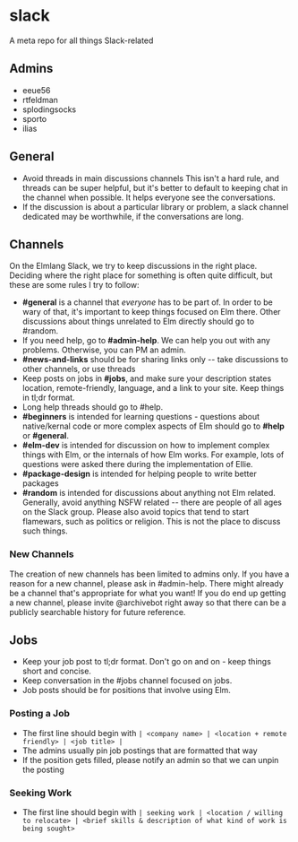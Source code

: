 # slack
A meta repo for all things Slack-related


## Admins

- eeue56
- rtfeldman
- splodingsocks
- sporto
- ilias


## General

- Avoid threads in main discussions channels This isn't a hard rule, and threads can be super helpful, but it's better to default to keeping chat in the channel when possible. It helps everyone see the conversations.
- If the discussion is about a particular library or problem, a slack channel dedicated may be worthwhile, if the conversations are long.

## Channels

On the Elmlang Slack, we try to keep discussions in the right place. Deciding where the right place for something is often quite difficult, but these are some rules I try to follow:

- **#general** is a channel that _everyone_ has to be part of. In order to be wary of that, it's important to keep things focused on Elm there. Other discussions about things unrelated to Elm directly should go to #random.
- If you need help, go to **#admin-help**. We can help you out with any problems. Otherwise, you can PM an admin.
- **#news-and-links** should be for sharing links only -- take discussions to other channels, or use threads 
- Keep posts on jobs in **#jobs**, and make sure your description states location, remote-friendly, language, and a link to your site. Keep things in tl;dr format.
- Long help threads should go to #help. 
- **#beginners** is intended for learning questions - questions about native/kernal code or more complex aspects of Elm should go to **#help** or **#general**.
- **#elm-dev** is intended for discussion on how to implement complex things with Elm, or the internals of how Elm works. For example, lots of questions were asked there during the implementation of Ellie. 
- **#package-design** is intended for helping people to write better packages
- **#random** is intended for discussions about anything not Elm related. Generally, avoid anything NSFW related -- there are people of all ages on the Slack group. Please also avoid topics that tend to start flamewars, such as politics or religion. This is not the place to discuss such things.

### New Channels

The creation of new channels has been limited to admins only. If you have a reason for a new channel, please ask in #admin-help. There might already be a channel that's appropriate for what you want! If you do end up getting a new channel, please invite @archivebot right away so that there can be a publicly searchable history for future reference.


## Jobs

- Keep your job post to tl;dr format. Don't go on and on - keep things short and concise.
- Keep conversation in the #jobs channel focused on jobs.
- Job posts should be for positions that involve using Elm.

### Posting a Job
- The first line should begin with `| <company name> | <location + remote friendly> | <job title> |`
- The admins usually pin job postings that are formatted that way
- If the position gets filled, please notify an admin so that we can unpin the posting

### Seeking Work
- The first line should begin with `| seeking work | <location / willing to relocate> | <brief skills & description of what kind of work is being sought>`
